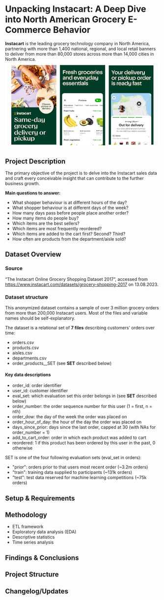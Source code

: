 # Unpacking Instacart: A Deep Dive into North American Grocery E-Commerce Behavior
**Instacart** is the leading grocery technology company in North America, partnering with more than 1,400 national, regional, and local retail banners to deliver from more than 80,000 stores across more than 14,000 cities in North America.
![Instacart mobile app screens](Instacart.png)
## Project Description
The primary objective of the project is to delve into the Instacart sales data and craft every conceivable insight that can contribute to the further business growth.

**Main questions to answer:**
- What shopper behaviour is at different hours of the day?
- What shopper behaviour is at different days of the week?
- How many days pass before people place another order?
- How many items do people buy?
- Which items are the best sellers?
- Which items are most frequently reordered?
- Which items are added to the cart first? Second? Third?
- How often are products from the department/aisle sold?

## Dataset Overview
### Source
“The Instacart Online Grocery Shopping Dataset 2017”, accessed from https://www.instacart.com/datasets/grocery-shopping-2017 on 13.08.2023.
### Dataset structure
This anonymized dataset contains a sample of over 3 million grocery orders from more than 200,000 Instacart users.
Most of the files and variable names should be self-explanatory.

The dataset is a relational set of **7 files** describing customers' orders over time:
* orders.csv
* products.csv
* aisles.csv
* departments.csv
* order_products__SET (see **SET** described below)

#### Key data descriptions
* order_id: order identifier
* user_id: customer identifier
* eval_set: which evaluation set this order belongs in (see **SET** described below)
* order_number: the order sequence number for this user (1 = first, n = nth)
* order_dow: the day of the week the order was placed on
* order_hour_of_day: the hour of the day the order was placed on
* days_since_prior: days since the last order, capped at 30 (with NAs for order_number = 1)
* add_to_cart_order: order in which each product was added to cart 
* reordered: 1 if this product has been ordered by this user in the past, 0 otherwise

SET is one of the four following evaluation sets (eval_set in orders):
* "prior": orders prior to that users most recent order (~3.2m orders)
* "train": training data supplied to participants (~131k orders)
* "test": test data reserved for machine learning competitions (~75k orders)

## Setup & Requirements

## Methodology
* ETL framework
* Exploratory data analysis (EDA)
* Descriptive statistics
* Time series analysis

## Findings & Conclusions

## Project Structure

## Changelog/Updates